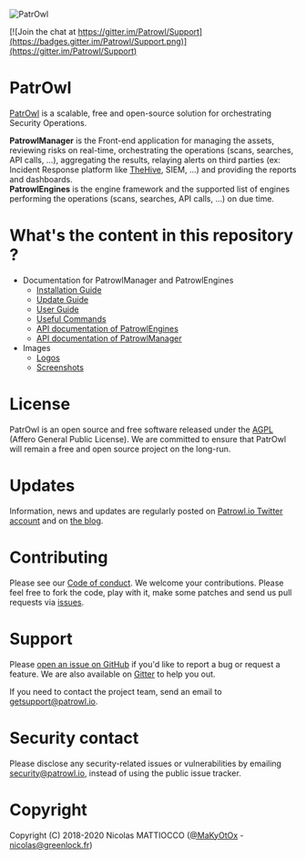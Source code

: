 ![PatrOwl](https://github.com/Patrowl/PatrowlDocs/blob/master/images/logos/logo-patrowl-light.png)

[![Join the chat at https://gitter.im/Patrowl/Support](https://badges.gitter.im/Patrowl/Support.png)](https://gitter.im/Patrowl/Support)

# **PatrOwl**
[PatrOwl](https://www.patrowl.io/) is a scalable, free and open-source solution for orchestrating Security Operations.

**PatrowlManager** is the Front-end application for managing the assets, reviewing risks on real-time, orchestrating the operations (scans, searches, API calls, ...), aggregating the results, relaying alerts on third parties (ex: Incident Response platform like [TheHive](https://github.com/TheHive-Project/TheHive/), SIEM, ...) and providing the reports and dashboards.  
**PatrowlEngines** is the engine framework and the supported list of engines performing the operations (scans, searches, API calls, ...) on due time.

# What's the content in this repository ?
* Documentation for PatrowlManager and PatrowlEngines
  - [Installation Guide](installation/installation-guide.md)
  - [Update Guide](installation/update-guide.md)
  - [User Guide ](installation/user-guide.md)
  - [Useful Commands](installation/useful-commands.md)
  - [API documentation of PatrowlEngines](api/api-patrowl-engines.md)
  - [API documentation of PatrowlManager](api/api-patrowl-manager.md)
* Images
  - [Logos](images/logos/)
  - [Screenshots](images/screenshots/)

# License
PatrOwl is an open source and free software released under the [AGPL](https://github.com/Patrowl/PatrowlDocs/blob/master/LICENSE) (Affero General Public License). We are committed to ensure that PatrOwl will remain a free and open source project on the long-run.

# Updates
Information, news and updates are regularly posted on [Patrowl.io  Twitter account](https://twitter.com/patrowl_io) and on [the  blog](https://blog.patrowl.io/).

# Contributing
Please see our [Code of conduct](https://github.com/Patrowl/PatrowlDocs/blob/master/docs/support/code_of_conduct.md). We welcome your contributions. Please feel free to fork the code, play with it, make some patches and send us pull requests via [issues](https://github.com/Patrowl/PatrowlManager/issues).

# Support
Please [open an issue on GitHub](https://github.com/Patrowl/PatrowlDocs/issues) if you'd like to report a bug or request a feature. We are also available on [Gitter](https://gitter.im/Patrowl/Support) to help you out.

If you need to contact the project team, send an email to <getsupport@patrowl.io>.

# Security contact
Please disclose any security-related issues or vulnerabilities by emailing security@patrowl.io, instead of using the public issue tracker.

# Copyright
Copyright (C) 2018-2020 Nicolas MATTIOCCO ([@MaKyOtOx](https://twitter.com/MaKyOtOx) - nicolas@greenlock.fr)
